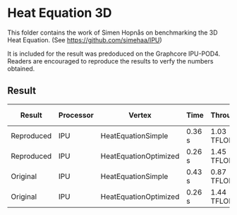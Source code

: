 # Heat Equation 3D

This folder contains the work of Simen Hopnås on benchmarking the 3D Heat Equation. (See https://github.com/simehaa/IPU)

It is included for the result was predoduced on the Graphcore IPU-POD4. Readers are encouraged to reproduce the results to verfy the numbers obtained.


## Result


| Result      | Processor | Vertex                | Time   | Throughput    | Minimal  Bandwidth |
|-------------|-----------|-----------------------|--------|---------------|--------------------|
| Reproduced  | IPU       | HeatEquationSimple    | 0.36 s | 1.03  TFLOPS  | 3.81  TB/s         |
| Reproduced  | IPU       | HeatEquationOptimized | 0.26 s | 1.45  TFLOPS  | 5.36  TB/s         |
| Original    | IPU       | HeatEquationSimple    | 0.43 s | 0.87 TFLOPS   | 3.11 TB/s          |
| Original    | IPU       | HeatEquationOptimized | 0.26 s | 1.44 TFLOPS   | 5.15 TB/s          |


